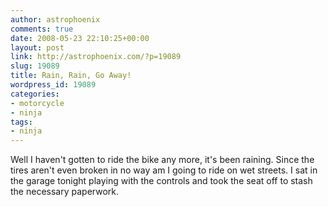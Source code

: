 ```yaml
---
author: astrophoenix
comments: true
date: 2008-05-23 22:10:25+00:00
layout: post
link: http://astrophoenix.com/?p=19089
slug: 19089
title: Rain, Rain, Go Away!
wordpress_id: 19089
categories:
- motorcycle
- ninja
tags:
- ninja
---
```


Well I haven't gotten to ride the bike any more, it's been raining. Since the tires aren't even broken in no way am I going to ride on wet streets. I sat in the garage tonight playing with the controls and took the seat off to stash the necessary paperwork.
